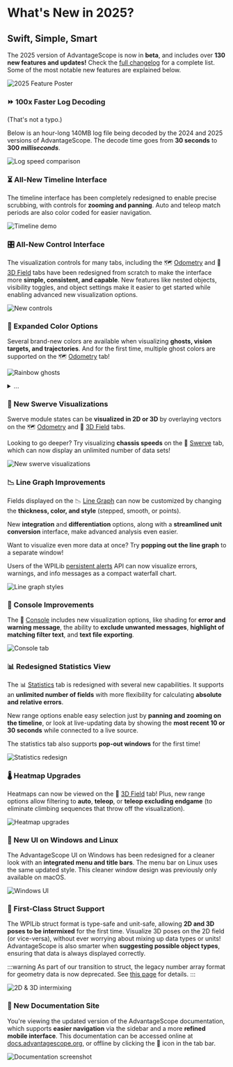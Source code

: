 # What's New in 2025?

<h2 style={{textAlign: "center"}}>Swift, Simple, Smart</h2>

The 2025 version of AdvantageScope is now in **beta**, and includes over **130 new features and updates!** Check the [full changelog](./full-changelog.md) for a complete list. Some of the most notable new features are explained below.

![2025 Feature Poster](./img/poster.png)

### ⏩ 100x Faster Log Decoding

(That's not a typo.)

Below is an hour-long 140MB log file being decoded by the 2024 and 2025 versions of AdvantageScope. The decode time goes from **30 seconds** to **300 _milliseconds_**.

![Log speed comparison](./img/decode-demo.gif)

### ⏳ All-New Timeline Interface

The timeline interface has been completely redesigned to enable precise scrubbing, with controls for **zooming and panning**. Auto and teleop match periods are also color coded for easier navigation.

![Timeline demo](./img/timeline-demo.gif)

### 🎛️ All-New Control Interface

The visualization controls for many tabs, including the 🗺️ [Odometry](../tab-reference/odometry.md) and 👀 [3D Field](../tab-reference/3d-field.md) tabs have been redesigned from scratch to make the interface more **simple, consistent, and capable**. New features like nested objects, visibility toggles, and object settings make it easier to get started while enabling advanced new visualization options.

![New controls](./img/new-controls.png)

### 🎨 Expanded Color Options

Several brand-new colors are available when visualizing **ghosts, vision targets, and trajectories**. And for the first time, multiple ghost colors are supported on the 🗺️ [Odometry](../tab-reference/odometry.md) tab!

![Rainbow ghosts](./img/rainbow-ghosts.png)

<details>
<summary>...</summary>

![Rainbow cat](./img/rainbow-cat.gif)

</details>

### 🦀 New Swerve Visualizations

Swerve module states can be **visualized in 2D or 3D** by overlaying vectors on the 🗺️ [Odometry](../tab-reference/odometry.md) and 👀 [3D Field](../tab-reference/3d-field.md) tabs.

Looking to go deeper? Try visualizing **chassis speeds** on the 🦀 [Swerve](../tab-reference/swerve.md) tab, which can now display an unlimited number of data sets!

![New swerve visualizations](./img/swerve-viz.png)

### 📉 Line Graph Improvements

Fields displayed on the 📉 [Line Graph](../tab-reference/line-graph.md) can now be customized by changing the **thickness, color, and style** (stepped, smooth, or points).

New **integration** and **differentiation** options, along with a **streamlined unit conversion** interface, make advanced analysis even easier.

Want to visualize even more data at once? Try **popping out the line graph** to a separate window!

Users of the WPILib [persistent alerts](https://docs.wpilib.org/en/latest/docs/software/telemetry/persistent-alerts.html) API can now visualize errors, warnings, and info messages as a compact waterfall chart.

![Line graph styles](./img/line-graph-styles.png)

### 💬 Console Improvements

The 💬 [Console](../tab-reference/console.md) includes new visualization options, like shading for **error and warning message**, the ability to **exclude unwanted messages**, **highlight of matching filter text**, and **text file exporting**.

![Console tab](../tab-reference/img/console-1.png)

### 📊 Redesigned Statistics View

The 📊 [Statistics](../tab-reference/statistics.md) tab is redesigned with several new capabilities. It supports an **unlimited number of fields** with more flexibility for calculating **absolute and relative errors**.

New range options enable easy selection just by **panning and zooming on the timeline**, or look at live-updating data by showing the **most recent 10 or 30 seconds** while connected to a live source.

The statistics tab also supports **pop-out windows** for the first time!

![Statistics redesign](./img/stats-redesign.png)

### 🌡️ Heatmap Upgrades

Heatmaps can now be viewed on the 👀 [3D Field](../tab-reference/3d-field.md) tab! Plus, new range options allow filtering to **auto**, **teleop**, or **teleop excluding endgame** (to eliminate climbing sequences that throw off the visualization).

![Heatmap upgrades](./img/heatmap-upgrades.png)

### 🤩 New UI on Windows and Linux

The AdvantageScope UI on Windows has been redesigned for a cleaner look with an **integrated menu and title bars**. The menu bar on Linux uses the same updated style. This cleaner window design was previously only available on macOS.

![Windows UI](./img/windows-ui.png)

### 🥇 First-Class Struct Support

The WPILib struct format is type-safe and unit-safe, allowing **2D and 3D poses to be intermixed** for the first time. Visualize 3D poses on the 2D field (or vice-versa), without ever worrying about mixing up data types or units! AdvantageScope is also smarter when **suggesting possible object types**, ensuring that data is always displayed correctly.

:::warning
As part of our transition to struct, the legacy number array format for geometry data is now deprecated. See [this page](./legacy-formats.md) for details.
:::

![2D & 3D intermixing](./img/2d-3d-mixed.png)

### 📖 New Documentation Site

You're viewing the updated version of the AdvantageScope documentation, which supports **easier navigation** via the sidebar and a more **refined mobile interface**. This documentation can be accessed online at [docs.advantagescope.org](https://docs.advantagescope.org), or offline by clicking the 📖 icon in the tab bar.

![Documentation screenshot](./img/docs-screenshot.png)
